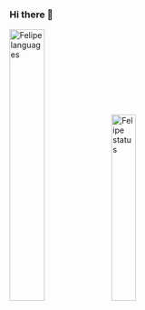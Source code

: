 ### Hi there 👋

<!--
**felipegarcia99/felipegarcia99** is a ✨ _special_ ✨ repository because its `README.md` (this file) appears on your GitHub profile.

Here are some ideas to get you started:

- 🔭 I’m currently working on ...
- 🌱 I’m currently learning ...
- 👯 I’m looking to collaborate on ...
- 🤔 I’m looking for help with ...
- 💬 Ask me about ...
- 📫 How to reach me: ...
- 😄 Pronouns: ...
- ⚡ Fun fact: ...
-->

<img alt="Felipe languages" width="35%" src="https://github-readme-stats.vercel.app/api?username=felipegarcia99&show_icons=true&theme=dracula"/>
<img alt="Felipe status" width="29%" src="https://github-readme-stats.vercel.app/api/top-langs/?username=felipegarcia99&layout=compact&theme=dracula"/>
